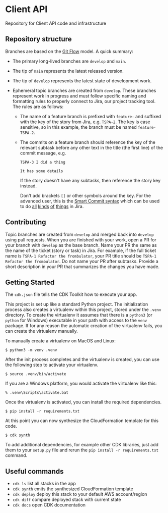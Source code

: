 # Client API

Repository for Client API code and infrastructure

## Repository structure

Branches are based on the [Git Flow](https://nvie.com/posts/a-successful-git-branching-model/) model. A quick summary:

- The primary long-lived branches are `develop` and `main`.
- The tip of `main` represents the latest released version.
- The tip of `develop` represents the latest state of development work.
- Ephemeral topic branches are created from `develop`. These branches represent work in progress and must follow specific naming and formatting rules to properly connect to Jira, our project tracking tool. The rules are as follows:

  - The name of a feature branch is prefixed with `feature-` and suffixed with the key of the story from Jira, e.g. `TSPA-2`. The key is case sensitive, so in this example, the branch must be named `feature-TSPA-2`.
  - The commits on a feature branch should reference the key of the relevant subtask before any other text in the title (the first line) of the commit message, e.g.

    ```
    TSPA-3 I did a thing

    It has some details
    ```

    If the story doesn't have any subtasks, then reference the story key instead.

    Don't add brackets `[]` or other symbols around the key. For the advanced user, this is the [Smart Commit syntax](https://confluence.atlassian.com/jirasoftwarecloud/processing-issues-with-smart-commits-788960027.html) which can be used to do [all](https://confluence.atlassian.com/jirasoftwarecloud/processing-issues-with-smart-commits-788960027.html#ProcessingissueswithSmartCommits-commentComment) [kinds](https://confluence.atlassian.com/jirasoftwarecloud/processing-issues-with-smart-commits-788960027.html#ProcessingissueswithSmartCommits-timeTime) [of](https://confluence.atlassian.com/jirasoftwarecloud/processing-issues-with-smart-commits-788960027.html#ProcessingissueswithSmartCommits-transitionWorkflowtransitions) [things](https://confluence.atlassian.com/jirasoftwarecloud/processing-issues-with-smart-commits-788960027.html#ProcessingissueswithSmartCommits-Advancedexamples) in Jira.

## Contributing

Topic branches are created from `develop` and merged back into `develop` using pull requests. When you are finished with your work, open a PR for your branch with `develop` as the base branch. Name your PR the same as the name of the ticket (story or task) in Jira. For example, if the full ticket name is `TSPA-1 Refactor the frombulator`, your PR title should be `TSPA-1 Refactor the frombulator`. Do not name your PR after subtasks. Provide a short description in your PR that summarizes the changes you have made.

## Getting Started

The `cdk.json` file tells the CDK Toolkit how to execute your app.

This project is set up like a standard Python project. The initialization
process also creates a virtualenv within this project, stored under the `.venv`
directory. To create the virtualenv it assumes that there is a `python3`
(or `python` for Windows) executable in your path with access to the `venv`
package. If for any reason the automatic creation of the virtualenv fails,
you can create the virtualenv manually.

To manually create a virtualenv on MacOS and Linux:

```
$ python3 -m venv .venv
```

After the init process completes and the virtualenv is created, you can use the following
step to activate your virtualenv.

```
$ source .venv/bin/activate
```

If you are a Windows platform, you would activate the virtualenv like this:

```
% .venv\Scripts\activate.bat
```

Once the virtualenv is activated, you can install the required dependencies.

```
$ pip install -r requirements.txt
```

At this point you can now synthesize the CloudFormation template for this code.

```
$ cdk synth
```

To add additional dependencies, for example other CDK libraries, just add
them to your `setup.py` file and rerun the `pip install -r requirements.txt`
command.

## Useful commands

- `cdk ls` list all stacks in the app
- `cdk synth` emits the synthesized CloudFormation template
- `cdk deploy` deploy this stack to your default AWS account/region
- `cdk diff` compare deployed stack with current state
- `cdk docs` open CDK documentation
